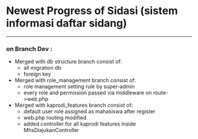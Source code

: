 # Newest Progress of Sidasi (sistem informasi daftar sidang)

---

### on Branch Dev :
- Merged with db structure branch
    consist of:
    - all migration db 
    - foreign key
- Merged with role_management branch
    consist of:
    - role management setting rule by super-admin
    - every role and permission passed via middleware on route->web.php
- Merged with kaprodi_features branch
    consist of:
    - default user role assigned as mahasiswa after register
    - web.php routing modified
    - added controller for all kaprodi features inside MhsDiajukanController

